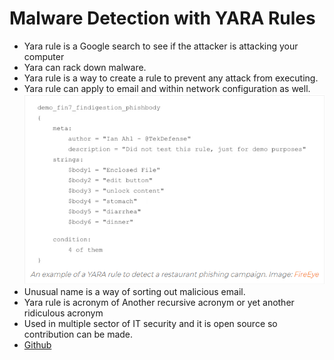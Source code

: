 # Malware Detection with YARA Rules

- Yara rule is a Google search to see if the attacker is attacking your computer
- Yara can rack down malware.
- Yara rule is a way to create a rule to prevent any attack from executing.
- Yara rule can apply to email and within network configuration as well.
![Yara rule example](./assets/yararule.png)
- Unusual name is a way of sorting out malicious email.
- Yara rule is acronym of Another recursive acronym or yet another ridiculous acronym
- Used in multiple sector of IT security and it is open source so contribution can be made.
- [Github](https://github.com/Yara-Rules/rules)